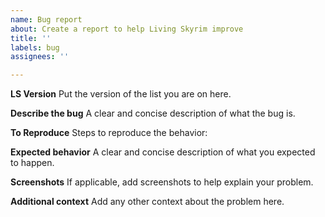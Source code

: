 ```yaml
---
name: Bug report
about: Create a report to help Living Skyrim improve
title: ''
labels: bug
assignees: ''

---
```


**LS Version**
Put the version of the list you are on here.

**Describe the bug**
A clear and concise description of what the bug is.

**To Reproduce**
Steps to reproduce the behavior:

**Expected behavior**
A clear and concise description of what you expected to happen.

**Screenshots**
If applicable, add screenshots to help explain your problem.

**Additional context**
Add any other context about the problem here.
